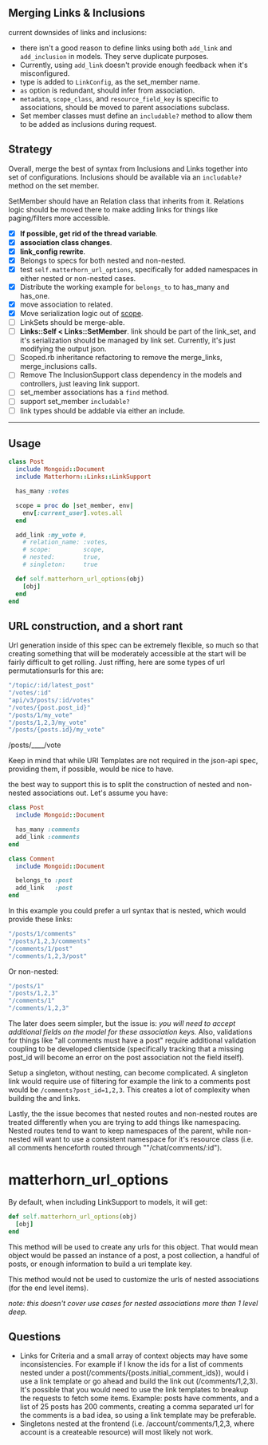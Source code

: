 ## Merging Links & Inclusions

current downsides of links and inclusions:

- there isn't a good reason to define links using both `add_link` and `add_inclusion` in models.  They serve duplicate purposes.
- Currently, using `add_link` doesn't provide enough feedback when it's misconfigured.
- type is added to `LinkConfig`, as the set_member name.
- `as` option is redundant, should infer from association.
- `metadata`, `scope_class`, and `resource_field_key` is specific to associations, should be moved to parent associations subclass.
- Set member classes must define an `includable?` method to allow them to be added as inclusions during request.

## Strategy

Overall, merge the best of syntax from Inclusions and Links together into set of configurations.  Inclusions should be available via an `includable?` method on the set member.

SetMember should have an Relation class that inherits from it.  Relations logic should be moved there to make adding links for things like paging/filters more accessible.

- [x] **If possible, get rid of the thread variable**.
- [x] **association class changes**.
- [x] **link_config rewrite**.
- [x] Belongs to specs for both nested and non-nested.
- [x] test `self.matterhorn_url_options`, specifically for added namespaces in either nested or non-nested cases.
- [x] Distribute the working example for `belongs_to` to has_many and has_one.
- [x] move association to related.
- [x] Move serialization logic out of [scope][scope].
- [ ] LinkSets should be merge-able.
- [ ] **Links::Self < Links::SetMember**. link should be part of the link_set, and it's serialization should be managed by link set.  Currently, it's just modifying the output json.
- [ ] Scoped.rb inheritance refactoring to remove the merge_links, merge_inclusions calls.
- [ ] Remove The InclusionSupport class dependency in the models and controllers, just leaving link support.
- [ ] set_member associations has a `find` method.
- [ ] support set_member `includable?`
- [ ] link types should be addable via either an include.

-----

## Usage

```ruby
class Post
  include Mongoid::Document
  include Matterhorn::Links::LinkSupport

  has_many :votes

  scope = proc do |set_member, env|
    env[:current_user].votes.all
  end

  add_link :my_vote #,
    # relation_name: :votes,
    # scope:         scope,
    # nested:        true,
    # singleton:     true

  def self.matterhorn_url_options(obj)
    [obj]
  end
end
```

## URL construction, and a short rant

Url generation inside of this spec can be extremely flexible, so much so that creating something that will be moderately accessible at the start will be fairly difficult to get rolling.  Just riffing, here are some types of url permutationsurls for this are:

```ruby
"/topic/:id/latest_post"
"/votes/:id"
"api/v3/posts/:id/votes"
"/votes/{post.post_id}"
"/posts/1/my_vote"
"/posts/1,2,3/my_vote"
"/posts/{posts.id}/my_vote"
```

/posts/____/vote

Keep in mind that while URI Templates are not required in the json-api spec, providing them, if possible, would be nice to have.

the best way to support this is to split the construction of nested and non-nested associations out.  Let's assume you have:

```ruby
class Post
  include Mongoid::Document

  has_many :comments
  add_link :comments
end

class Comment
  include Mongoid::Document

  belongs_to :post
  add_link   :post
end
```

In this example you could prefer a url syntax that is nested, which would provide these links:

```ruby
"/posts/1/comments"
"/posts/1,2,3/comments"
"/comments/1/post"
"/comments/1,2,3/post"
```

Or non-nested:

```ruby
"/posts/1"
"/posts/1,2,3"
"/comments/1"
"/comments/1,2,3"
```

The later does seem simpler, but the issue is: _you will need to accept additional fields on the model for these association keys._  Also, validations for things like "all comments must have a post" require additional validation coupling to be developed clientside (specifically tracking that a missing post_id will become an error on the post association not the field itself).

Setup a singleton, without nesting, can become complicated.  A singleton link would require use of filtering for example the link to a comments post would be `/comments?post_id=1,2,3`.  This creates a lot of complexity when building the and links.

Lastly, the the issue becomes that nested routes and non-nested routes are treated differently when you are trying to add things like namespacing.  Nested routes tend to want to keep namespaces of the parent, while non-nested will want to use a consistent namespace for it's resource class (i.e. all comments henceforth routed through ""/chat/comments/:id").

# matterhorn_url_options

By default, when including LinkSupport to models, it will get:

```ruby
def self.matterhorn_url_options(obj)
  [obj]
end
```

This method will be used to create any urls for this object.  That would mean object would be passed an instance of a post, a post collection, a handful of posts, or enough information to build a uri template key.

This method would not be used to customize the urls of nested associations (for the end level items).

*note: this doesn't cover use cases for nested associations more than 1 level deep.*

## Questions

- Links for Criteria and a small array of context objects may have some inconsistencies.  For example if I know the ids for a list of comments nested under a post(/comments/{posts.initial_comment_ids}), would i use a link template or go ahead and build the link out (/comments/1,2,3).  It's possible that you would need to use the link templates to breakup the requests to fetch some items.  Example: posts have comments, and a list of 25 posts has 200 comments, creating a comma separated url for the comments is a bad idea, so using a link template may be preferable.
- Singletons nested at the frontend (i.e. /account/comments/1,2,3, where account is a createable resource) will most likely not work.


[scope]: "#"
